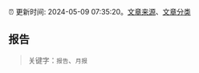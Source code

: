 :alarm_clock: 更新时间: 2024-05-09 07:35:20。[文章来源](/README.md)、[文章分类](/TAGS.md)

## 报告


> 关键字：`报告`、`月报`



